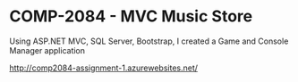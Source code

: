 <h1>COMP-2084 - MVC Music Store</h1>

<p>Using ASP.NET MVC, SQL Server, Bootstrap, I created a Game and Console Manager application</p>

http://comp2084-assignment-1.azurewebsites.net/
